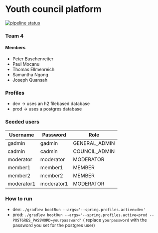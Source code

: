 # Youth council platform

[![pipeline status](https://gitlab.com/kdg-ti/integration-2.2/2022-2023/team-4/youthcouncil/badges/main/pipeline.svg)](https://gitlab.com/kdg-ti/integration-2.2/2022-2023/team-4/youthcouncil/-/commits/main)

### Team 4

#### Members

- Peter Buschenreiter
- Paul Mocanu
- Thomas Ellmenreich
- Samantha Ngong
- Joseph Quansah

### Profiles

- dev -> uses an h2 filebased database
- prod -> uses a postgres database

### Seeded users

| Username   | Password   | Role          |
|------------|------------|---------------|
| gadmin     | gadmin     | GENERAL_ADMIN |
| cadmin     | cadmin     | COUNCIL_ADMIN |
| moderator  | moderator  | MODERATOR     |
| member1    | member1    | MEMBER        |
| member2    | member2    | MEMBER        |
| moderator1 | moderator1 | MODERATOR     |

### How to run

- dev: `./gradlew bootRun --args='--spring.profiles.active=dev'`
- prod: `./gradlew bootRun --args='--spring.profiles.active=prod --POSTGRES_PASSWORD=yourpassword'` (
  replace `yourpassword` with the password you set for the postgres user)
